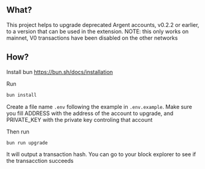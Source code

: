 ## What?
This project helps to upgrade deprecated Argent accounts, v0.2.2 or earlier, to a version that can be used in the extension.
NOTE: this only works on mainnet, V0 transactions have been disabled on the other networks

## How?

Install bun https://bun.sh/docs/installation

Run

```bash
bun install
```

Create a file name `.env` following the example in `.env.example`. Make sure you fill ADDRESS with the address of the account to upgrade, and PRIVATE_KEY with the private key controling that account

Then run

```bash
bun run upgrade
```

It will output a transaction hash. You can go to your block explorer to see if the transacction succeeds

